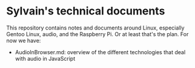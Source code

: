 Sylvain's technical documents
=============================

This repository contains notes and documents around Linux, especially Gentoo Linux, audio, and the Raspberry Pi. Or at least that's the plan. For now we have:

* AudioInBrowser.md: overview of the different technologies that deal with audio in JavaScript